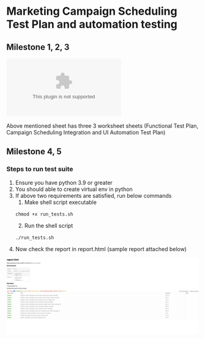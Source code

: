 # Marketing Campaign Scheduling Test Plan and automation testing

## Milestone 1, 2, 3
![Marketing Campaign Scheduling Test Plan.xlsx](files/Marketing%20Campaign%20Scheduling%20Test%20Plan.xlsx)

Above mentioned sheet has three 3 worksheet sheets (Functional Test Plan, Campaign Scheduling Integration and UI Automation Test Plan)

## Milestone 4, 5

### Steps to run test suite
1. Ensure you have python 3.9 or greater
2. You should able to create virtual env in python
3. If above two requirements are satisfied, run below commands
   1. Make shell script executable
     ```
     chmod +x run_tests.sh
      ```
   2. Run the shell script
     ```
     ./run_tests.sh
     ```
4. Now check the report in report.html (sample report attached below)

![pytest_report.png](files/pytest_report.png)